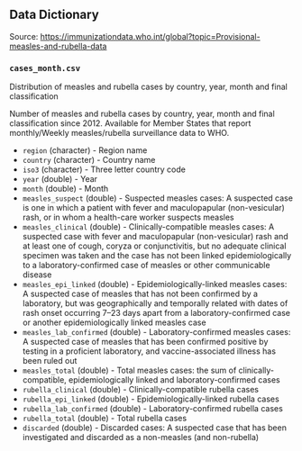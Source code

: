 ## Data Dictionary

Source: https://immunizationdata.who.int/global?topic=Provisional-measles-and-rubella-data

###  `cases_month.csv`

Distribution of measles and rubella cases by country, year, month and final classification

Number of measles and rubella cases by country, year, month and final classification since 2012. Available for Member States that report monthly/Weekly measles/rubella surveillance data to WHO.

-  `region` (character) - Region name
-  `country` (character) - Country name
-  `iso3` (character) - Three letter country code
-  `year` (double) - Year
-  `month` (double) - Month
-  `measles_suspect` (double) - Suspected measles cases: A suspected case is one in which a patient with fever and maculopapular (non-vesicular) rash, or in whom a health-care worker suspects measles
-  `measles_clinical` (double) - Clinically-compatible measles cases: A suspected case with fever and maculopapular (non-vesicular) rash and at least one of cough, coryza or conjunctivitis, but no adequate clinical specimen was taken and the case has not been linked epidemiologically to a laboratory-confirmed case of measles or other communicable disease
-  `measles_epi_linked` (double) - Epidemiologically-linked measles cases: A suspected case of measles that has not been confirmed by a laboratory, but was geographically and temporally related with dates of rash onset occurring 7–23 days apart from a laboratory-confirmed case or another epidemiologically linked measles case
-  `measles_lab_confirmed` (double) - Laboratory-confirmed measles cases: A suspected case of measles that has been confirmed positive by testing in a proficient laboratory, and vaccine-associated illness has been ruled out
-  `measles_total` (double) - Total measles cases: the sum of clinically-compatible, epidemiologically linked and laboratory-confirmed cases
-  `rubella_clinical` (double) - Clinically-compatible rubella cases
-  `rubella_epi_linked` (double) - Epidemiologically-linked rubella cases
-  `rubella_lab_confirmed` (double) - Laboratory-confirmed rubella cases
-  `rubella_total` (double) - Total rubella cases
-  `discarded` (double) - Discarded cases: A suspected case that has been investigated and discarded as a non-measles (and non-rubella)
